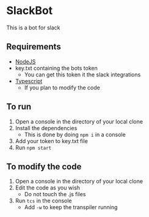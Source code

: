 # SlackBot
This is a bot for slack

## Requirements
* [NodeJS](https://nodejs.org/en/)
* key.txt containing the bots token
    * You can get this token it the slack integrations
* [Typescript](https://www.typescriptlang.org/)
    * If you plan to modify the code

## To run
1. Open a console in the directory of your local clone
2. Install the dependencies
    - This is done by doing `npm i` in a console
3. Add your token to key.txt file
3. Run `npm start`

## To modify the code
1. Open a console in the directory of your local clone
2. Edit the code as you wish
    - Do not touch the .js files
3. Run `tcs` in the console
    - Add `-w` to keep the transpiler running
